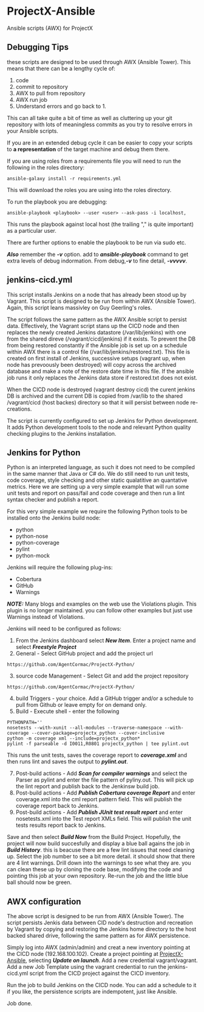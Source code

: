 # ProjectX-Ansible
Ansible scripts (AWX) for ProjectX

Debugging Tips
--------------

these scripts are designed to be used through AWX (Ansible Tower). This means that there can be a lengthy cycle of:

1. code
1. commit to repository
1. AWX to pull from repository
1. AWX run job
1. Understand errors and go back to 1.

This can all take quite a bit of time as well as cluttering up your git repository with lots of meaningless commits as you try to resolve errors in your Ansible scripts.


If you are in an extended debug cycle it can be easier to copy your scripts to **a representation** of the target machine and debug them there.

If you are using roles from a requirements file you will need to run the following in the roles directory:
```
ansible-galaxy install -r requirements.yml
```
This will download the roles you are using into the roles directory.

To run the playbook you are debugging:
```
ansible-playbook <playbook> --user <user> --ask-pass -i localhost,
```

This runs the playbook against local host (the trailing "," is quite important) as a particular user.

There are further options to enable the playbook to be run via sudo etc.

***Also*** remember the ***-v*** option. add to ***ansible-playbook*** command to get extra levels of debug indormation. From debug,***-v*** to fine detail, ***-vvvvv***.

jenkins-cicd.yml
----------------

This script installs Jenkins on a node that has already been stood up by Vagrant. This script is designed to be run from within AWX (Ansible Tower). Again, this script leans massivley on Guy Geerling's roles.

The script follows the same pattern as the AWX Ansible script to persist data. Effectively, the Vagrant script stans up the CICD node and then replaces the newly created Jenkins datastore (/var/lib/jenkins) with one from the shared direve (/vagrant/cicd/jenkins) if it exists. To prevent the DB from being restored constantly if the Ansible job is set up on a schedule within AWX there is a control file (/var/lib/jenkins/restored.txt). This file is created on first install of Jenkins, successive setups (vagrant up, when node has prevoously been destroyed) will copy across the archived database and make a note of the restore date time in this file. If the ansible job runs it only replaces the Jenkins data store if restored.txt does not exist.

When the CICD node is destroyed (vagrant destroy cicd) the curent jenkins DB is archived and the current DB is copied from /var/lib to the shared /vagrant/cicd (host backes) directory so that it will persist between node re-creations.

The script is currently configured to set up Jenkins for Python development. It adds Python development tools to the node and relevant Python quality checking plugins to the Jenkins installation.

Jenkins for Python
------------------

Python is an interpreted language, as such it does not need to be compiled in the same manner that Java or C# do. We do still need to run unit tests, code coverage, style checking and other static qualatitive an quantative metrics. Here we are setting up a very simple example that will run some unit tests and report on pass/fail and code coverage and then run a lint syntax checker and publish a report.  

For this very simple example we require the following Python tools to be installed onto the Jenkins build node:
 
* python
* python-nose
* python-coverage
* pylint
* python-mock

Jenkins will require the following plug-ins:
  
* Cobertura
* GitHub
* Warnings

***NOTE:*** Many blogs and examples on the web use the Violations plugin. This plugin is no longer maintained. you can follow other examples but just use Warnings instead of Violations.

Jenkins will need to be configured as follows:
1. From the Jenkins dashboard select ***New Item***. Enter a project name and select ***Freestyle Project***
2. General - Select GitHub project and add the project url
```
https://github.com/AgentCormac/ProjectX-Python/
```
3. source code Management - Select Git and add the project repository
```
https://github.com/AgentCormac/ProjectX-Python/
```
4. build Triggers - your choice. Add a GitHub trigger and/or a schedule to pull from Github or leave empty for on demand only.
5. Build - Execute shell - enter the following
```
PYTHONPATH=''
nosetests --with-xunit --all-modules --traverse-namespace --with-coverage --cover-package=projectx_python --cover-inclusive
python -m coverage xml --include=projectx_python*
pylint -f parseable -d I0011,R0801 projectx_python | tee pylint.out
```

   This runs the unit tests, saves the coverage report to ***coverage.xml*** and then runs lint and saves the output to ***pylint.out***.

7. Post-build actions - Add ***Scan for compiler warnings*** and select the Parser as pylint and enter the file pattern of pyliny.out. This will pick up the lint report and publish back to the Jenkinsw build job.
8. Post-build actions - Add ***Publish Cobertura coverage Report*** and enter coverage.xml into the cml report pattern field. This will publish the coverage report back to Jenkins.
9. Post-build actions - Add ***Publish JUnit test result report*** and enter nosetests.xml into the Test report XMLs field. This will publish the unit tests results report back to Jenkins.
  
Save and then select ***Build Now*** from the Build Project. Hopefully, the project will now build succesfully and display a blue ball agains the job in ***Build History***. this is beacuse there are a few lint issues that need cleaning up. Select the job number to see a bit more detail. it should show that there are 4 lint warnings. Drill down into the warnings to see what they are. you can clean these up by cloning the code base, modifying the code and pointing this job at your own repository. Re-run the job and the little blue ball should now be green.

AWX configuration
----------
The above script is designed to be run from AWX (Ansible Tower). The script persists Jenkis data between CID node's destruction and recreation by Vagrant by copying and restoring the Jenkins home directory to the host backed shared drive, following the same pattern as for AWX persistence.

Simply log into AWX (admin/admin) and creat a new inventory pointing at the CICD node (192.168.100.102). Create a project pointing at [ProjectX-Ansible](https://github.com/AgentCormac/ProjectX-Ansible), selecting ***Update on launch***. Add a new credential vagrant/vagrant. Add a new Job Template using the vagrant credential to run the jenkins-cicd.yml script from the CICD project against the CICD inventory.

Run the job to build Jenkins on the CICD node. You can add a schedule to it if you like, the persistence scripts are indempotent, just like Ansible.

Job done.